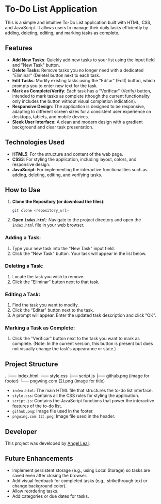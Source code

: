 # To-Do List Application

This is a simple and intuitive To-Do List application built with HTML, CSS, and JavaScript. It allows users to manage their daily tasks efficiently by adding, deleting, editing, and marking tasks as complete.

## Features

* **Add New Tasks**: Quickly add new tasks to your list using the input field and "New Task" button.
* **Delete Tasks**: Remove tasks you no longer need with a dedicated "Eliminar" (Delete) button next to each task.
* **Edit Tasks**: Modify existing tasks using the "Editar" (Edit) button, which prompts you to enter new text for the task.
* **Mark as Complete/Verify**: Each task has a "Verificar" (Verify) button, intended to mark tasks as complete (though the current functionality only includes the button without visual completion indication).
* **Responsive Design**: The application is designed to be responsive, adapting to different screen sizes for a consistent user experience on desktops, tablets, and mobile devices.
* **Sleek User Interface**: A clean and modern design with a gradient background and clear task presentation.

## Technologies Used

* **HTML5**: For the structure and content of the web page.
* **CSS3**: For styling the application, including layout, colors, and responsive design.
* **JavaScript**: For implementing the interactive functionalities such as adding, deleting, editing, and verifying tasks.

## How to Use

1.  **Clone the Repository (or download the files)**:
    ```bash
    git clone <repository_url>
    ```
2.  **Open `index.html`**:
    Navigate to the project directory and open the `index.html` file in your web browser.

### Adding a Task:
1.  Type your new task into the "New Task" input field.
2.  Click the "New Task" button. Your task will appear in the list below.

### Deleting a Task:
1.  Locate the task you wish to remove.
2.  Click the "Eliminar" button next to that task.

### Editing a Task:
1.  Find the task you want to modify.
2.  Click the "Editar" button next to the task.
3.  A prompt will appear. Enter the updated task description and click "OK".

### Marking a Task as Complete:
1.  Click the "Verificar" button next to the task you want to mark as complete. (Note: In the current version, this button is present but does not visually change the task's appearance or state.)

## Project Structure

.
├── index.html
├── style.css
├── script.js
├── github.png (image for footer)
└── pngwing.com (2).png (image for title)


* `index.html`: The main HTML file that structures the to-do list interface.
* `style.css`: Contains all the CSS rules for styling the application.
* `script.js`: Contains the JavaScript functions that power the interactive features of the to-do list.
* `github.png`: Image file used in the footer.
* `pngwing.com (2).png`: Image file used in the header.

## Developer

This project was developed by [Angel Leal](https://github.com/AngelLeal22).

## Future Enhancements

* Implement persistent storage (e.g., using Local Storage) so tasks are saved even after closing the browser.
* Add visual feedback for completed tasks (e.g., strikethrough text or change background color).
* Allow reordering tasks.
* Add categories or due dates for tasks.
